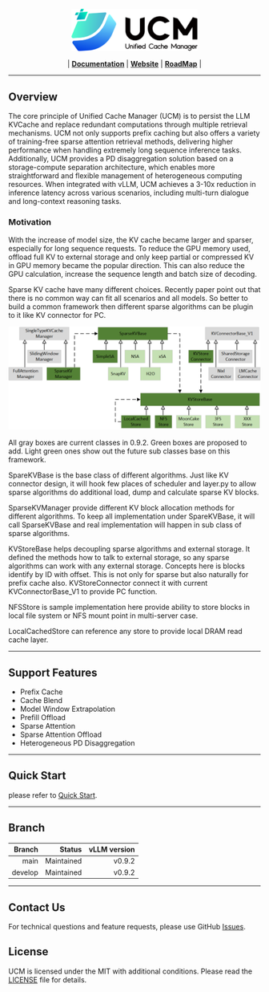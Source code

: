 <p align="center">
  <picture>
    <source media="(prefers-color-scheme: dark)" srcset="docs/source/logos/UCM-dark.png">
    <img alt="UCM" src="docs/source/logos/UCM-light.png" width=50%>
  </picture>
</p>

<p align="center">
| <a href="docs/source/index.md"><b>Documentation</b></a> | <a href="https://modelengine-ai.net/#/ucm"><b>Website</b></a> | <a href="https://github.com/ModelEngine-Group/unified-cache-management/issues/78"><b>RoadMap</b></a> |
</p>

---

## Overview

The core principle of Unified Cache Manager (UCM) is to persist the LLM KVCache and replace redundant computations
through multiple retrieval mechanisms. UCM not only supports prefix caching but also offers a variety of training-free
sparse attention retrieval methods, delivering higher performance when handling extremely long sequence inference tasks.
Additionally, UCM provides a PD disaggregation solution based on a storage-compute separation architecture, which
enables more straightforward and flexible management of heterogeneous computing resources. When integrated with vLLM,
UCM achieves a 3-10x reduction in inference latency across various scenarios, including multi-turn dialogue and
long-context reasoning tasks.

### Motivation

With the increase of model size, the KV cache became larger and sparser, especially for long sequence requests. To
reduce the GPU memory used, offload full KV to external storage and only keep partial or compressed KV in GPU memory
became the popular direction. This can also reduce the GPU calculation, increase the sequence length and batch size of
decoding.

Sparse KV cache have many different choices. Recently paper point out that there is no common way can fit all scenarios
and all models. So better to build a common framework then different sparse algorithms can be plugin to it like KV
connector for PC.

![architecture.png](./docs/source/_static/images/idea.png)

All gray boxes are current classes in 0.9.2. Green boxes are proposed to add. Light green ones show out the future sub
classes base on this framework.

SpareKVBase is the base class of different algorithms. Just like KV connector design, it will hook few places of
scheduler and layer.py to allow sparse algorithms do additional load, dump and calculate sparse KV blocks.

SparseKVManager provide different KV block allocation methods for different algorithms. To keep all implementation under
SpareKVBase, it will call SparseKVBase and real implementation will happen in sub class of sparse algorithms.

KVStoreBase helps decoupling sparse algorithms and external storage. It defined the methods how to talk to external
storage, so any sparse algorithms can work with any external storage. Concepts here is blocks identify by ID with
offset. This is not only for sparse but also naturally for prefix cache also. KVStoreConnector connect it with current
KVConnectorBase_V1 to provide PC function.

NFSStore is sample implementation here provide ability to store blocks in local file system or NFS mount point in
multi-server case.

LocalCachedStore can reference any store to provide local DRAM read cache layer.

---

## Support Features

- Prefix Cache
- Cache Blend
- Model Window Extrapolation
- Prefill Offload
- Sparse Attention
- Sparse Attention Offload
- Heterogeneous PD Disaggregation

---

## Quick Start

please refer to [Quick Start](./docs/source/getting-started/quick_start.md).

---

## Branch

| **Branch** |     Status | vLLM version |
|-----------:|-----------:|-------------:|
|       main | Maintained |       v0.9.2 |
|    develop | Maintained |       v0.9.2 |

---

## Contact Us

For technical questions and feature requests, please use
GitHub [Issues](https://github.com/ModelEngine-Group/unified-cache-management/issues).

## License

UCM is licensed under the MIT with additional conditions. Please read the [LICENSE](./LICENSE) file for details.
